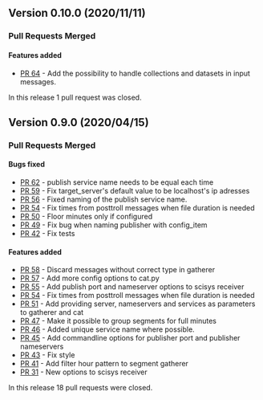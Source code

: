 ## Version 0.10.0 (2020/11/11)


### Pull Requests Merged

#### Features added

* [PR 64](https://github.com/pytroll/pytroll-collectors/pull/64) - Add the possibility to handle collections and datasets in input messages.

In this release 1 pull request was closed.


## Version 0.9.0 (2020/04/15)


### Pull Requests Merged

#### Bugs fixed

* [PR 62](https://github.com/pytroll/pytroll-collectors/pull/62) - publish service name needs to be equal each time
* [PR 59](https://github.com/pytroll/pytroll-collectors/pull/59) - Fix target_server's default value to be localhost's ip adresses
* [PR 56](https://github.com/pytroll/pytroll-collectors/pull/56) - Fixed naming of the publish service name.
* [PR 54](https://github.com/pytroll/pytroll-collectors/pull/54) - Fix times from posttroll messages when file duration is needed
* [PR 50](https://github.com/pytroll/pytroll-collectors/pull/50) - Floor minutes only if configured
* [PR 49](https://github.com/pytroll/pytroll-collectors/pull/49) - Fix bug when naming publisher with config_item
* [PR 42](https://github.com/pytroll/pytroll-collectors/pull/42) - Fix tests

#### Features added

* [PR 58](https://github.com/pytroll/pytroll-collectors/pull/58) - Discard messages without correct type in gatherer
* [PR 57](https://github.com/pytroll/pytroll-collectors/pull/57) - Add more config options to cat.py
* [PR 55](https://github.com/pytroll/pytroll-collectors/pull/55) - Add publish port and nameserver options to scisys receiver
* [PR 54](https://github.com/pytroll/pytroll-collectors/pull/54) - Fix times from posttroll messages when file duration is needed
* [PR 51](https://github.com/pytroll/pytroll-collectors/pull/51) - Add providing server, nameservers and services as parameters to gatherer and cat
* [PR 47](https://github.com/pytroll/pytroll-collectors/pull/47) - Make it possible to group segments for full minutes
* [PR 46](https://github.com/pytroll/pytroll-collectors/pull/46) - Added unique service name where possible.
* [PR 45](https://github.com/pytroll/pytroll-collectors/pull/45) - Add commandline options for publisher port and publisher nameservers
* [PR 43](https://github.com/pytroll/pytroll-collectors/pull/43) - Fix style
* [PR 41](https://github.com/pytroll/pytroll-collectors/pull/41) - Add filter hour pattern to segment gatherer
* [PR 31](https://github.com/pytroll/pytroll-collectors/pull/31) - New options to scisys receiver

In this release 18 pull requests were closed.
